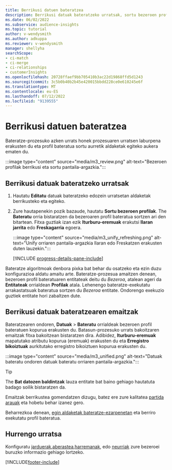 ```yaml
---
title: Berrikusi datuen bateratzea
description: Berrikusi datuak bateratzeko urratsak, sortu bezeroen profil bateratuak eta berrikusi emaitzak
ms.date: 06/02/2022
ms.subservice: audience-insights
ms.topic: tutorial
author: v-wendysmith
ms.author: adkuppa
ms.reviewer: v-wendysmith
manager: shellyha
searchScope:
- ci-match
- ci-merge
- ci-relationships
- customerInsights
ms.openlocfilehash: 20728ffaef9bb705410b3ac22d19868ffd5d1243
ms.sourcegitcommit: 3c5b0b40b2b45e420015bbdd228ce0e610245e6f
ms.translationtype: MT
ms.contentlocale: eu-ES
ms.lasthandoff: 07/12/2022
ms.locfileid: "9139555"
---
```

# <a name="review-data-unification"></a>Berrikusi datuen bateratzea

Bateratze-prozesuko azken urrats honek prozesuaren urratsen laburpena erakusten du eta profil bateratua sortu aurretik aldaketak egiteko aukera ematen du.

:::image type="content" source="media/m3_review.png" alt-text="Bezeroen profilak berrikusi eta sortu pantaila-argazkia.":::

## <a name="review-the-data-unification-steps"></a>Berrikusi datuak bateratzeko urratsak

1. Hautatu **Editatu** datuak bateratzeko edozein urratsetan aldaketak berrikusteko eta egiteko.

1. Zure hautapenekin pozik bazaude, hautatu **Sortu bezeroen profilak**. The **Bateratu** orria bistaratzen da bezeroaren profil bateratua sortzen ari den bitartean. Fitxa guztiak izan ezik **Iturburu-eremuak** erakutsi **Ilaran jarrita** edo **Freskagarria** egoera.

   :::image type="content" source="media/m3_unify_refreshing.png" alt-text="Unify orriaren pantaila-argazkia Ilaran edo Freskatzen erakusten duten lauzekin.":::

   [!INCLUDE [progress-details-pane-include](includes/progress-details-pane.md)]

Bateratze algoritmoak denbora pixka bat behar du osatzeko eta ezin duzu konfigurazioa aldatu amaitu arte. Bateratze-prozesua amaitzen denean, bezeroen profil bateratuaren entitateak deitu du *Bezeroa*, atalean ageri da **Entitateak** orrialdean **Profilak** atala. Lehenengo bateratze-exekutatu arrakastatsuak bateratua sortzen du *Bezeroa* entitate. Ondorengo exekuzio guztiek entitate hori zabaltzen dute.

## <a name="review-the-results-of-data-unification"></a>Berrikusi datuak bateratzearen emaitzak

Bateratzearen ondoren, **Datuak** > **Bateratu** orrialdeak bezeroen profil bateratuen kopurua erakusten du. Batasun-prozesuko urrats bakoitzaren emaitzak fitxa bakoitzean bistaratzen dira. Adibidez, **Iturburu-eremuak** mapatutako atributu kopurua (eremuak) erakusten du eta **Erregistro bikoiztuak** aurkitutako erregistro bikoiztuen kopurua erakusten du.

:::image type="content" source="media/m3_unified.png" alt-text="Datuak bateratu ondoren datuak bateratu orriaren pantaila-argazkia.":::

> [!TIP]
> The **Bat datozen baldintzak** lauza entitate bat baino gehiago hautatuta badago soilik bistaratzen da.

Emaitzak berrikustea gomendatzen dizugu, batez ere zure kalitatea [partida arauak](data-unification-update.md#manage-match-rules) eta hobetu behar izanez gero.

Beharrezkoa denean, [egin aldaketak bateratze-ezarpenetan](data-unification-update.md) eta berriro exekutatu profil bateratua.

## <a name="next-step"></a>Hurrengo urratsa

Konfiguratu [jarduerak](activities.md),[aberastea](enrichment-hub.md),[harremanak](relationships.md), edo [neurriak](measures.md) zure bezeroei buruzko informazio gehiago lortzeko.

[!INCLUDE[footer-include](includes/footer-banner.md)]
